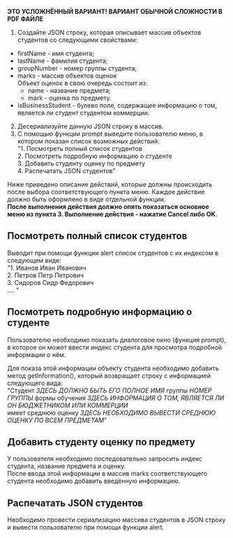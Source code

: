 **ЭТО УСЛОЖНЁННЫЙ ВАРИАНТ! ВАРИАНТ ОБЫЧНОЙ СЛОЖНОСТИ В PDF ФАЙЛЕ**

1.  Создайте JSON строку, которая описывает массив объектов студентов со следующими свойствами:
  - firstName - имя студента;
  - lastName - фамилия студента;
  - groupNumber - номер группы студента;
  - marks - массив объектов оценок <br>
    Объект оценок в свою очередь состоит из:
    - name - название предмета;
    - mark - оценка по предмету.
  - isBusinessStudent - булево поле, содержащее информацию о том, является ли студент студентом коммерции.

2.  Десериализуйте данную JSON строку в массив.
3.  С помощью функции prompt выведите пользователю меню, в котором показан список возможных действий: <br>
    "1.  Посмотреть полный список студентов <br>
    2.  Посмотреть подробную информацию о студенте <br>
    3.  Добавить студенту оценку по предмету <br>
    4.  Распечатать JSON студентов"


Ниже приведено описание действий, которые должны происходить после выбора соответствующего пункта меню. Каждое действие должно быть оформлено в виде отдельной функции. <br>
**После выполнения действия должно опять показаться основное меню из пункта 3. Выполнение действия - нажатие Cancel либо OK**.
## Посмотреть полный список студентов
Выводит при помощи функции alert список студентов с их индексом в следующем виде: <br>
    "1. Иванов Иван Иванович <br>
     2. Петров Петр Петрович <br>
     3. Сидоров Сидр Федорович <br>
     ....
     "
## Посмотреть подробную информацию о студенте
Пользователю необходимо показать диалоговое окно (функция prompt), в которое он может ввести индекс студента для просмотра подробной информации о нём. <br>

Для показа этой информации объекту студента необходимо добавить метод getInformation(), который возвращает строку с информацией следующего вида: <br>
    "Студент *ЗДЕСЬ ДОЛЖНО БЫТЬ ЕГО ПОЛНОЕ ИМЯ* группы *НОМЕР ГРУППЫ* формы обучения *ЗДЕСЬ ИНФОРМАЦИЯ О ТОМ, ЯВЛЯЕТСЯ ЛИ ОН БЮДЖЕТНИКОМ ИЛИ КОММЕРЦИИ* <br>
    имеет среднюю оценку *ЗДЕСЬ НЕОБХОДИМО ВЫВЕСТИ СРЕДНЮЮ ОЦЕНКУ ПО ВСЕМ ПРЕДМЕТАМ*"


## Добавить студенту оценку по предмету
У пользователя необходимо последовательно запросить индекс студента, название предмета и оценку. <br>
После ввода этой информации в массив marks соответствующего студента необходимо добавить введённую информацию.

## Распечатать JSON студентов
Необходимо провести сериализацию массива студентов в JSON строку и вывести пользователю при помощи функции alert.
